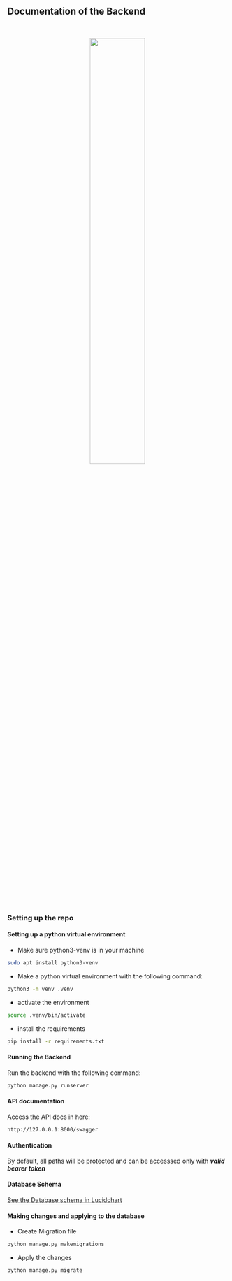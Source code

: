 ## Documentation of the Backend
<br>

<p align="center">
    <img src="https://owpgcdswxgqcueyyzgur.supabase.co/storage/v1/object/public/statics/PMWw2YlT.jpeg" width="50%" />
</p>

<br>

### Setting up the repo

#### Setting up a python virtual environment
- Make sure python3-venv is in your machine
```bash
sudo apt install python3-venv
```
- Make a python virtual environment with the following command:
```bash
python3 -m venv .venv
```
- activate the environment
```bash
source .venv/bin/activate
```
- install the requirements
```bash
pip install -r requirements.txt
```

#### Running the Backend
Run the backend with the following command:
```bash
python manage.py runserver
```

#### API documentation
Access the API docs in here:
```bash
http://127.0.0.1:8000/swagger
```

#### Authentication
By default, all paths will be protected and can be accesssed only with ***valid bearer token***

#### Database Schema
[See the Database schema in Lucidchart](https://lucid.app/lucidchart/d5025ce3-6cdf-4695-8e99-55a7d24e5509/edit?viewport_loc=-11%2C-11%2C2219%2C1020%2C0_0&invitationId=inv_43b122f6-732b-4774-80ce-248f34f2222a)

#### Making changes and applying to the database
- Create Migration file
```bash
python manage.py makemigrations
```
- Apply the changes
```bash
python manage.py migrate
```

